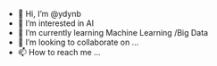 - 👋 Hi, I’m @ydynb
- 👀 I’m interested in AI
- 🌱 I’m currently learning Machine Learning /Big Data
- 💞️ I’m looking to collaborate on ...
- 📫 How to reach me ...

<!---
ydynb/ydynb is a ✨ special ✨ repository because its `README.md` (this file) appears on your GitHub profile.
You can click the Preview link to take a look at your changes.
--->
